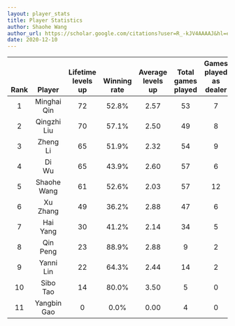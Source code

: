 ```yaml
---
layout: player_stats
title: Player Statistics
author: Shaohe Wang
author_url: https://scholar.google.com/citations?user=R_-kJV4AAAAJ&hl=en
date: 2020-12-10
---
```


<div class="table-wrapper" markdown="block">

| <br><br><br>Rank | <br><br><br>Player | <br> Lifetime <br> levels <br> up | <br><br> Winning <br> rate | <br> Average <br> levels <br> up | <br> Total <br> games <br> played | Games <br> played <br> as <br> dealer | N_games <br> short <br> staffed <br> as dealer | Winning <br> rate <br> as <br> dealer |
|:---:|:---:|:---:|:---:|:---:|:---:|:---:|:---:|:---:|
| 1 | Minghai <br> Qin | 72 | 52.8% | 2.57 | 53 | 7 | 1 | 57.1% |
| 2 | Qingzhi <br> Liu | 70 | 57.1% | 2.50 | 49 | 8 | 2 | 62.5% |
| 3 | Zheng <br> Li | 65 | 51.9% | 2.32 | 54 | 9 | 0 | 44.4% |
| 4 | Di <br> Wu | 65 | 43.9% | 2.60 | 57 | 6 | 0 | 50.0% |
| 5 | Shaohe <br> Wang | 61 | 52.6% | 2.03 | 57 | 12 | 1 | 33.3% |
| 6 | Xu <br> Zhang | 49 | 36.2% | 2.88 | 47 | 6 | 0 | 16.7% |
| 7 | Hai <br> Yang | 30 | 41.2% | 2.14 | 34 | 5 | 1 | 20.0% |
| 8 | Qin <br> Peng | 23 | 88.9% | 2.88 | 9 | 2 | 0 | 100.0% |
| 9 | Yanni <br> Lin | 22 | 64.3% | 2.44 | 14 | 2 | 1 | 100.0% |
| 10 | Sibo <br> Tao | 14 | 80.0% | 3.50 | 5 | 0 | 0 | 0.0% |
| 11 | Yangbin <br> Gao | 0 | 0.0% | 0.00 | 4 | 0 | 0 | 0.0% |

</div>
